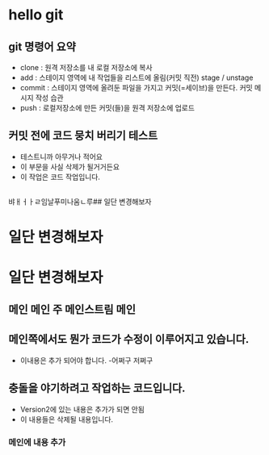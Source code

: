 # hello git

## git 명령어 요약

- clone : 원격 저장소를 내 로컬 저장소에 복사
- add : 스테이지 영역에 내 작업들을 리스트에 올림(커밋 직전) stage / unstage
- commit : 스테이지 영역에 올려둔 파일을 가지고 커밋(=세이브)을 만든다. 커밋 메시지 작성 습관
- push : 로컬저장소에 만든 커밋(들)을 원격 저장소에 업로드

## 커밋 전에 코드 뭉치 버리기 테스트
- 테스트니까 아무거나 적어요
- 이 부문을 사실 삭제가 될거거든요
- 이 작업은 코드 작업입니다.

##
뱌ㅐㅓㅏㄹ임날푸미나움ㄴ루## 일단 변경해보자
# 일단 변경해보자
# 일단 변경해보자


## 메인 메인 주 메인스트림 메인

## 메인쪽에서도 뭔가 코드가 수정이 이루어지고 있습니다. 
- 이내용은 추가 되어야 합니다.
-어쩌구 저쩌구

## 충돌을 야기하려고 작업하는 코드입니다.
- Version2에 있는 내용은 추가가 되면 안됨
- 이 내용들은 삭제될 내용입니다.


### 메인에 내용 추가